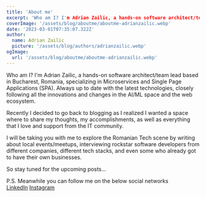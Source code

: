 ```yaml
---
title: 'About me'
excerpt: 'Who am I? I'm Adrian Zailic, a hands-on software architect/team lead specializing in Microservices and Single Page Applications (SPA). Always up to date with the latest technologies, closely following all the innovations/changes in the AI/ML space and the web ecosystem.'
coverImage: '/assets/blog/aboutme/aboutme-adrianzailic.webp'
date: '2023-03-01T07:35:07.322Z'
author:
  name: Adrian Zailic
  picture: '/assets/blog/authors/adrianzailic.webp'
ogImage:
  url: '/assets/blog/aboutme/aboutme-adrianzailic.webp'
---
```


Who am I? I'm Adrian Zailic, a hands-on software architect/team lead based in Bucharest, Romania,  specializing in Microservices and Single Page Applications (SPA). Always up to date with the latest technologies, closely following all the innovations and changes in the AI/ML space and the web ecosystem.

Recently I decided to go back to blogging as I realized I wanted a space where to share my thoughts, my accomplishments, as well as everything that I love and support from the IT community. 

I will be taking you with me to explore the Romanian Tech scene by writing about local events/meetups, interviewing rockstar software developers from different companies, different tech stacks, and even some who already got to have their own businesses. 

So stay tuned for the upcoming posts... 

P.S. Meanwhile you can follow me on the below social networks  
[LinkedIn](https://www.linkedin.com/in/adrianzailic/)
[Instagram](https://www.instagram.com/adrianzailic/)
